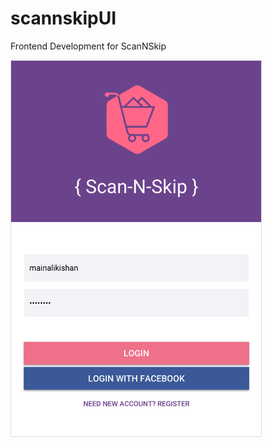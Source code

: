 # scannskipUI
Frontend Development for ScanNSkip

<img src="https://github.com/mainalikishan/scannskipUI/raw/master/login_ui.png?raw=true" alt="login page" width="400px" style="border: 1px solid #ddd; !important">
